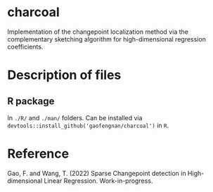# charcoal

Implementation of the changepoint localization method via the complementary sketching algorithm for high-dimensional regression coefficients. 

# Description of files

## R package

In `./R/` and `./man/` folders. Can be installed via `devtools::install_github('gaofengnan/charcoal')` in `R`.


<!-----------------------
## Python code

In the `./python/` folder
* `compsket.py`: file for the main algorithms
* `realdata.py`: file for implementing the real data example in Gao and Wang (2020)
* `example.ipynb`: IPython Notebook for the real data example

## MATLAB code (with a possible parallel computing implementation)

In the `./matlab/` folder
* `complementarySketching.m`: function for the main testing algorithm
* `differentialNetworkAnalysis.m`: specialized function for the nodewise regression testing on the gene interaction network example
* `main.m`: the script file processing the attached dataset
* `CD4_goodTREG_in_thymus.mat`: the preprocessed data for Matlab as in `./data/` 
## Data

* `CD4_TREG_in_thymus.csv`: preprocessed data for the real data example in Section 5 of Gao and Wang (2020). 
--->

# Reference
Gao, F. and Wang, T. (2022) Sparse Changepoint detection in High-dimensional Linear Regression. Work-in-progress.
